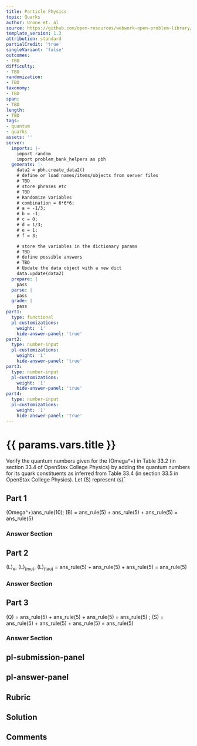 ```yaml
---
title: Particle Physics
topic: Quarks
author: Urone et. al
source: https://github.com/open-resources/webwork-open-problem-library/tree/master/Contrib/BrockPhysics/College_Physics_Urone/33.Particle_Physics/33-05.Quarks/NU_U17-33-05-015.pg
template_version: 1.3
attribution: standard
partialCredit: 'true'
singleVariant: 'false'
outcomes:
- TBD
difficulty:
- TBD
randomization:
- TBD
taxonomy:
- TBD
span:
- TBD
length:
- TBD
tags:
- quantum
- quarks
assets: ''
server:
  imports: |-
    import random
    import problem_bank_helpers as pbh
  generate: |-
    data2 = pbh.create_data2()
    # define or load names/items/objects from server files
    # TBD
    # store phrases etc
    # TBD
    # Randomize Variables
    # combination = 6*6*6;
    # a = -1/3;
    # b = -1;
    # c = 0;
    # d = 1/3;
    # e = 1;
    # f = 3;

    # store the variables in the dictionary params
    # TBD
    # define possible answers
    # TBD
    # Update the data object with a new dict
    data.update(data2)
  prepare: |
    pass
  parse: |
    pass
  grade: |
    pass
part1:
  type: functional
  pl-customizations:
    weight: '1'
    hide-answer-panel: 'true'
part2:
  type: number-input
  pl-customizations:
    weight: '1'
    hide-answer-panel: 'true'
part3:
  type: number-input
  pl-customizations:
    weight: '1'
    hide-answer-panel: 'true'
part4:
  type: number-input
  pl-customizations:
    weight: '1'
    hide-answer-panel: 'true'
---
```


# {{ params.vars.title }} 


Verify the quantum numbers given for the (Omega^+) in Table 33.2 (in section 33.4 of OpenStax College Physics) by adding the quantum numbers for its quark constituents as inferred from Table 33.4 (in section 33.5 in OpenStax College Physics). Let (S) represent (s)&#772;.

## Part 1 
(Omega^+)ans_rule(10); (B) = ans_rule(5) + ans_rule(5) + ans_rule(5) = ans_rule(5) 


 ### Answer Section

## Part 2 
(L)<sub>e</sub>, (L)<sub>(mu)</sub>, (L)<sub>(tau)</sub> = ans_rule(5) + ans_rule(5) + ans_rule(5) = ans_rule(5) 


 ### Answer Section

## Part 3 
(Q) = ans_rule(5) + ans_rule(5) + ans_rule(5) = ans_rule(5) ; (S) = ans_rule(5) + ans_rule(5) + ans_rule(5) = ans_rule(5) 


 ### Answer Section


## pl-submission-panel 


## pl-answer-panel 


## Rubric 


## Solution 


## Comments 


